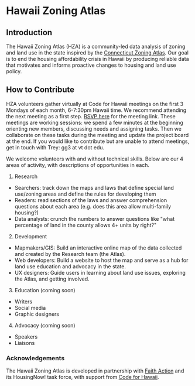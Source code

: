 # Hawaii Zoning Atlas

## Introduction

The Hawaii Zoning Atlas (HZA) is a community-led data analysis of zoning and land use in the state inspired by the [Connecticut Zoning Atlas](https://www.desegregatect.org/atlas). Our goal is to end the housing affordability crisis in Hawaii by producing reliable data that motivates and informs proactive changes to housing and land use policy.

## How to Contribute

HZA volunteers gather virtually at Code for Hawaii meetings on the first 3 Mondays of each month, 6-7:30pm Hawaii time. We recommend attending the next meeting as a first step. [RSVP here](https://www.meetup.com/Code-for-Hawaii/) for the meeting link. These meetings are working sessions: we spend a few minutes at the beginning orienting new members, discussing needs and assigning tasks. Then we collaborate on these tasks during the meeting and update the project board at the end. If you would like to contribute but are unable to attend meetings, get in touch with Trey: gg3 at vt dot edu.

We welcome volunteers with and without technical skills. Below are our 4 areas of activity, with descriptions of opportunities in each.

1) Research
  - Searchers: track down the maps and laws that define special land use/zoning areas and define the rules for developing them
  - Readers: read sections of the laws and answer comprehension questions about each area (e.g. does this area allow multi-family housing?)
  - Data analysts: crunch the numbers to answer questions like "what percentage of land in the county allows 4+ units by right?"
  
2) Development
  - Mapmakers/GIS: Build an interactive online map of the data collected and created by the Research team (the Atlas).
  - Web developers: Build a website to host the map and serve as a hub for land use education and advocacy in the state.
  - UX designers: Guide users in learning about land use issues, exploring the Atlas, and getting involved.

3) Education (coming soon)
  - Writers
  - Social media 
  - Graphic designers

4) Advocacy (coming soon)
  - Speakers
  - Liaisons

### Acknowledgements

The Hawaii Zoning Atlas is developed in partnership with [Faith Action](https://www.faithactionhawaii.org/) and its HousingNow! task force, with support from [Code for Hawaii](http://www.codeforhawaii.org/).